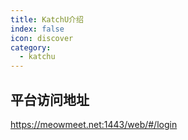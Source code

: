 ```yaml
---
title: KatchU介绍
index: false
icon: discover
category:
  - katchu
---
```


## 平台访问地址

https://meowmeet.net:1443/web/#/login